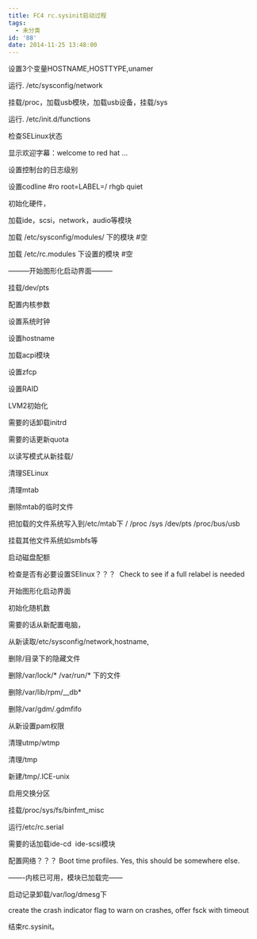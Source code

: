 ```yaml
---
title: FC4 rc.sysinit启动过程
tags:
  - 未分类
id: '88'
date: 2014-11-25 13:48:00
---
```


设置3个变量HOSTNAME,HOSTTYPE,unamer

运行. /etc/sysconfig/network

挂载/proc，加载usb模块，加载usb设备，挂载/sys

运行. /etc/init.d/functions

检查SELinux状态

显示欢迎字幕：welcome to red hat …

设置控制台的日志级别

设置codline #ro root=LABEL=/ rhgb quiet

初始化硬件，

加载ide，scsi，network，audio等模块

加载 /etc/sysconfig/modules/ 下的模块 #空

加载 /etc/rc.modules 下设置的模块 #空 

———开始图形化启动界面———

挂载/dev/pts

配置内核参数

设置系统时钟

设置hostname

加载acpi模块

设置zfcp

设置RAID

LVM2初始化

需要的话卸载initrd

需要的话更新quota

以读写模式从新挂载/

清理SELinux

清理mtab

删除mtab的临时文件

把加载的文件系统写入到/etc/mtab下 / /proc /sys /dev/pts /proc/bus/usb

挂载其他文件系统如smbfs等

启动磁盘配额

检查是否有必要设置SElinux？？？  Check to see if a full relabel is needed

开始图形化启动界面

初始化随机数

需要的话从新配置电脑，

从新读取/etc/sysconfig/network,hostname,

删除/目录下的隐藏文件

删除/var/lock/\* /var/run/\* 下的文件

删除/var/lib/rpm/\_\_db\*

删除/var/gdm/.gdmfifo

从新设置pam权限

清理utmp/wtmp

清理/tmp

新建/tmp/.ICE-unix

启用交换分区

挂载/proc/sys/fs/binfmt\_misc

运行/etc/rc.serial

需要的话加载ide-cd  ide-scsi模块

配置网络？？？ Boot time profiles. Yes, this should be somewhere else.

——-内核已可用，模块已加载完——

启动记录卸载/var/log/dmesg下

create the crash indicator flag to warn on crashes, offer fsck with timeout

结束rc.sysinit。